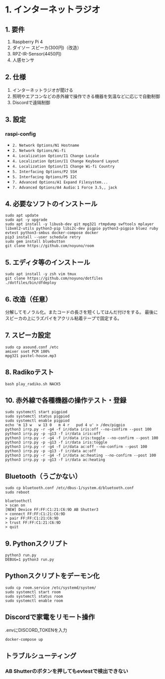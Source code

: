 # 1. インターネットラジオ

## 1. 要件

1. Raspberry Pi 4
2. ダイソー スピーカ(300円)（改造）
5. RPZ-IR-Sensor(4450円)
6. 人感センサ

## 2. 仕様

1. インターネットラジオが聞ける
2. 照明やエアコンなどの赤外線で操作できる機器を気温などに応じで自動制御
3. Discordで遠隔制御


## 3. 設定

### raspi-config

- `2. Network Options/N1 Hostname`
- `2. Network Options/Wi-fi`
- `4. Localization Option/I1 Change Locale`
- `4. Localization Option/I1 Change Keyboard Layout`
- `4. Localization Option/I1 Change Wi-fi Country`
- `5. Interfacing Options/P2 SSH`
- `5. Interfacing Options/P5 I2C`
- `7. Advanced Options/A1 Expand Filesystem...`
- `7. Advanced Options/A4 Audio`: `1 Force 3.5,, jack`

## 4. 必要なソフトのインストール

~~~
sudo apt update
sudo apt -y upgrade
sudo apt install -y libusb-dev git mpg321 rtmpdump swftools mplayer libxml2-utils python3-pip libi2c-dev pigpio python3-pigpio bluez ruby evtest python3-smbus docker-compose docker
pip3 install --user schedule retry
sudo gem install bluebutton
git clone https://github.com/noyuno/room
~~~

## 5. エディタ等のインストール

~~~
sudo apt install -y zsh vim tmux
git clone https://github.com/noyuno/dotfiles
./dotfiles/bin/dfdeploy
~~~


## 6. 改造（任意）

分解してモノラル化。またコードの長さを短くしてはんだ付けをする。
最後にスピーカの上にラズパイをアクリル粘着テープで固定する。


## 7. スピーカ設定

~~~
sudo cp asound.conf /etc
amixer sset PCM 100%
mpg321 pastel-house.mp3
~~~

## 8. Radikoテスト

~~~
bash play_radiko.sh NACK5
~~~

## 10. 赤外線で各種機器の操作テスト・登録

~~~
sudo systemctl start pigpiod
sudo systemctl status pigpiod
sudo systemctl enable pigpiod
echo 'm 13 w   w 13 0   m 4 r   pud 4 u' > /dev/pigpio
python3 irrp.py -r -g4 -f ir/data iris:off --no-confirm --post 100
python3 irrp.py -p -g13 -f ir/data iris:off
python3 irrp.py -r -g4 -f ir/data iris:toggle --no-confirm --post 100
python3 irrp.py -p -g13 -f ir/data iris:toggle
python3 irrp.py -r -g4 -f ir/data ac:off --no-confirm --post 100
python3 irrp.py -p -g13 -f ir/data ac:off
python3 irrp.py -r -g4 -f ir/data ac:heating --no-confirm --post 100
python3 irrp.py -p -g13 -f ir/data ac:heating
~~~

## Bluetooth（うごかない）

~~~
sudo cp bluetooth.conf /etc/dbus-1/system.d/bluetooth.conf
sudo reboot
~~~

~~~
bluetoothctl
> scan on
[NEW] Device FF:FF:C1:21:C6:9D AB Shutter3
> connect FF:FF:C1:21:C6:9D
> pair FF:FF:C1:21:C6:9D
> trust FF:FF:C1:21:C6:9D
> quit

~~~



## 9. Pythonスクリプト

~~~
python3 run.py
DEBUG=1 python3 run.py
~~~

## Pythonスクリプトをデーモン化

~~~
sudo cp room.service /etc/systemd/system/
sudo systemctl start room
sudo systemctl status room
sudo systemctl enable room
~~~

## Discordで家電をリモート操作

.envにDISCORD_TOKENを入力

~~~
docker-compose up
~~~

## トラブルシューティング

### AB Shutterのボタンを押してもevtestで検出できない
